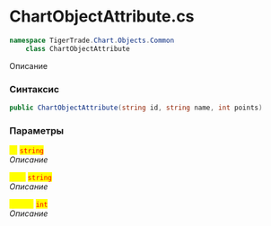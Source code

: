 
# ChartObjectAttribute.cs
```csharp
namespace TigerTrade.Chart.Objects.Common  
    class ChartObjectAttribute
```

Описание

### Синтаксис
```csharp
public ChartObjectAttribute(string id, string name, int points)
```

### Параметры  
<mark style="color:yellow;">**`id`**</mark> <mark style="color:red;">`string`</mark>  
 *Описание*  
  
<mark style="color:yellow;">**`name`**</mark> <mark style="color:red;">`string`</mark>  
 *Описание*  
  
<mark style="color:yellow;">**`points`**</mark> <mark style="color:red;">`int`</mark>  
 *Описание*  
  

                    
                    